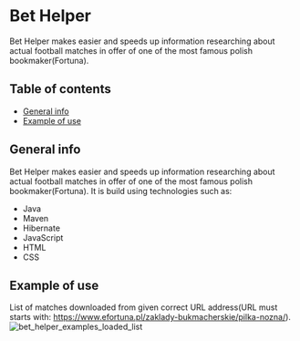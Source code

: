 # Bet Helper
Bet Helper makes easier and speeds up information researching about actual football matches in offer of one of the most famous polish bookmaker(Fortuna).

## Table of contents
* [General info](#general-info)
* [Example of use](#example-of-use)

## General info
Bet Helper makes easier and speeds up information researching about actual football matches in offer of one of the most famous polish bookmaker(Fortuna).
It is build using technologies such as: 
* Java
* Maven
* Hibernate
* JavaScript
* HTML
* CSS

## Example of use
List of matches downloaded from given correct URL address(URL must starts with: https://www.efortuna.pl/zaklady-bukmacherskie/pilka-nozna/).
![bet_helper_examples_loaded_list](https://user-images.githubusercontent.com/72096306/136183612-c55749ea-f1f6-4462-b99e-670969108731.png)

